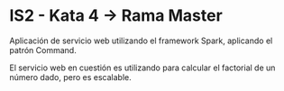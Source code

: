 # IS2 - Kata 4 -> Rama Master
Aplicación de servicio web utilizando el framework Spark, aplicando el patrón Command. 

El servicio web en cuestión es utilizando para calcular el factorial de un número dado, pero es escalable.
